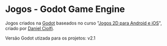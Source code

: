 # Jogos - Godot Game Engine

Jogos criados na [Godot](https://godotengine.org/) baseados no curso "[Jogos 2D para Android e iOS](https://www.udemy.com/criacao-de-jogos-para-android-curso-completo)", criado por [Daniel Ciolfi](https://www.udemy.com/user/daniel-henrique-ciolfi/).

Versão Godot utizada para os projetos: v2.1
